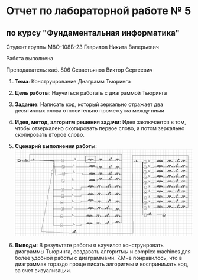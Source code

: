 # Отчет по лабораторной работе № 5
## по курсу "Фундаментальная информатика"

Студент группы M8О-108Б-23 Гаврилов Никита Валерьевич

Работа выполнена 

Преподаватель: каф. 806 Севастьянов Виктор Сергеевич

1. **Тема**: Конструирование Диаграмм Тьюринга
2. **Цель работы**: Научиться работать с диаграммой Тьюринга
3. **Задание**: Написать код, который зеркально отражает два десятичных слова относительно промежутка между ними
4. **Идея, метод, алгоритм решения задачи**: Идея заключается в том, чтобы  отзеркалено скопировать первое слово, а потом зеркально скопировать второе слово.
   
5. **Сценарий выполнения работы**:
  ![Image alt](https://github.com/Happ1S/my_labs/blob/main/lab6/diagramma.jpg)


6. **Выводы**: В результате работы я научился конструировать диаграммы Тьюринга, создавать алгоритмы и complex machines для более удобной работы с диаграммами.
7.Мне понравилось, что в диаграммах гораздо проще писать алгоритмы и воспринимать код, за счет визуализации.
